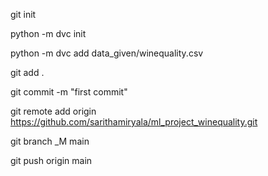 git init 

python -m dvc init 

python -m dvc add data_given/winequality.csv

git add . 

git commit -m "first commit" 

git remote add origin https://github.com/sarithamiryala/ml_project_winequality.git 

git branch _M main 

git push origin main